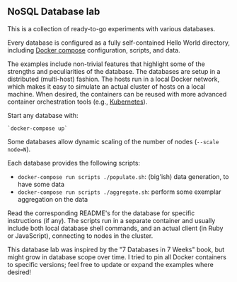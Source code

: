 NoSQL Database lab
------------------

This is a collection of ready-to-go experiments with various databases.

Every database is configured as a fully self-contained Hello World directory,
including [Docker compose](https://docs.docker.com/compose/) configuration,
scripts, and data.

The examples include non-trivial features that highlight some of the strengths
and peculiarities of the database. The databases are setup in a distributed
(multi-host) fashion. The hosts run in a local Docker network, which makes it
easy to simulate an actual cluster of hosts on a local machine. When desired,
the containers can be reused with more advanced container orchestration tools
(e.g., [Kubernetes](https://github.com/kubernetes/kompose)).

Start any database with:

    `docker-compose up`

Some databases allow dynamic scaling of the number of nodes (`--scale node=N`).

Each database provides the following scripts:

- `docker-compose run scripts ./populate.sh`: (big'ish) data generation, to have some data
- `docker-compose run scripts ./aggregate.sh`: perform some exemplar aggregation on the data

Read the corresponding README's for the database for specific instructions
(if any).
The scripts run in a separate container and usually include both local
database shell commands, and an actual client (in Ruby or JavaScript),
connecting to nodes in the cluster.

This database lab was inspired by the "7 Databases in 7 Weeks" book, but might
grow in database scope over time. I tried to pin all Docker containers to
specific versions; feel free to update or expand the examples where desired!
